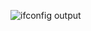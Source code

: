 ![ifconfig output](https://github.com/PhilipNwachukwu/altschool-cloud-exercises/edit/main/Month_1/Week_3/Exercise_1/ifconfig.JPG)
